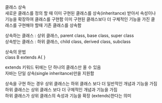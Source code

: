 클래스 상속
<br>
새로운 클래스를 정의 할 때 이미 구현된 클래스를 상속(inheritance) 받아서 속성이나 기능을 확장하여 클래스를 구현함
이미 구현된 클래스보다 더 구체적인 기능을 가진 클래스를 구현해야 할때 기존 클래스를 상속함

상속하는 클래스 : 상위 클래스, parent class, base class, super class
<br>
상속받는 클래스 : 하위 클래스, child class, derived class, subclass

상속의 문법
<br>
class B extends A{
}

extends 키워드 뒤에는 단 하나의 클래스만 올 수 있음
<br>
자바는 단일 상속(single inheritance)만을 지원함

상속을 구현 하는 경우
상위 클래스는 하위 클래스 보다 더 일반적인 개념과 기능을 가짐
<br>
하위 클래스는 상위 클래스 보다 더 구체적인 개념과 기능을 가짐
<br>
하위 클래스가 상위 클래스의 속성과 기능을 확장 (extends)한다는 의미